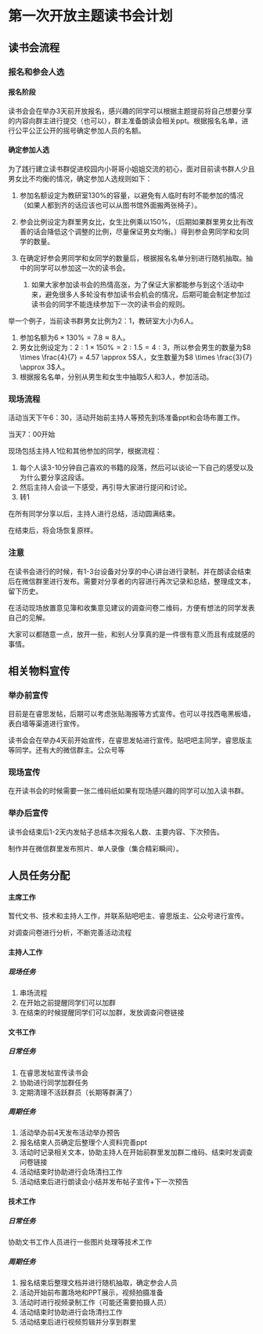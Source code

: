 # 第一次开放主题读书会计划

## 读书会流程

### 报名和参会人选

#### 报名阶段

读书会会在举办3天前开放报名，感兴趣的同学可以根据主题提前将自己想要分享的内容向群主进行提交（也可以），群主准备朗读会相关ppt。根据报名名单，进行公平公正公开的摇号确定参加人员的名额。

#### 确定参加人选

为了践行建立读书群促进校园内小哥哥小姐姐交流的初心，面对目前读书群人少且男女比不均衡的情况，确定参加人选规则如下：

1. 参加名额设定为教研室130%的容量，以避免有人临时有时不能参加的情况（如果人都到齐的话应该也可以从图书馆外面搬两张椅子）。

2. 参会比例设定为群里男女比，女生比例乘以150%，（后期如果群里男女比有改善的话会降低这个调整的比例，尽量保证男女均衡。）得到参会男同学和女同学的数量。
3. 在确定好参会男同学和女同学的数量后，根据报名名单分别进行随机抽取。抽中的同学可以参加这一次的读书会。
   1. 如果大家参加读书会的热情高涨，为了保证大家都能参与到这个活动中来，避免很多人多轮没有参加读书会机会的情况，后期可能会制定参加过读书会的同学不能连续参加下一次的读书会的规则。



举一个例子，当前读书群男女比例为2：1，教研室大小为6人。

1. 参加名额为$6 \times 130\% = 7.8 \approx 8$人。
2. 男女比例设定为：$2 : 1\times 150\% = 2 : 1.5 = 4 : 3$，所以参会男生的数量为$8 \times \frac{4}{7} = 4.57 \approx 5$人，女生数量为$8 \times \frac{3}{7} \approx 3$人。
3. 根据报名名单，分别从男生和女生中抽取5人和3人，参加活动。

### 现场流程

活动当天下午6：30，活动开始前主持人等预先到场准备ppt和会场布置工作。

当天7：00开始

现场包括主持人1位和其他参加的同学，根据流程：

1. 每个人读3-10分钟自己喜欢的书籍的段落，然后可以谈论一下自己的感受以及为什么要分享这段话。
2. 然后主持人会谈一下感受，再引导大家进行提问和讨论。
3. 转1

在所有同学分享以后，主持人进行总结，活动圆满结束。

在结束后，将会场恢复原样。

### 注意

在读书会进行的时候，有1-3台设备对分享的中心讲台进行录制，并在朗读会结束后在微信群里进行发布。需要对分享者的内容进行再次记录和总结，整理成文本，留下历史。

在活动现场放置意见簿和收集意见建议的调查问卷二维码，方便有想法的同学发表自己的见解。

⼤家可以都随意⼀点，放开⼀些，和别⼈分享真的是⼀件很有意义而且有成就感的事情。

## 相关物料宣传

### 举办前宣传

目前是在睿思发帖，后期可以考虑张贴海报等方式宣传。也可以寻找西电黑板墙，表白墙等渠道进行宣传。

读书会会在举办4天前开始宣传，在睿思发帖进行宣传。贴吧吧主同学，睿思版主等同学。还有大的微信群主。公众号等

### 现场宣传

在开读书会的时候需要一张二维码纸如果有现场感兴趣的同学可以加入读书群。

### 举办后宣传

读书会结束后1-2天内发帖子总结本次报名人数、主要内容、下次预告。

制作并在微信群里发布照片、单人录像（集合精彩瞬间）。

## 人员任务分配

#### 主席工作

暂代文书、技术和主持人工作，并联系贴吧吧主、睿思版主、公众号进行宣传。

对调查问卷进行分析，不断完善活动流程

#### 主持人工作

##### 现场任务

1. 串场流程
2. 在开始之前提醒同学们可以加群
3. 在结束的时候提醒同学们可以加群，发放调查问卷链接

#### 文书工作

##### 日常任务

1. 在睿思发帖宣传读书会
2. 协助进行同学加群任务
3. 定期清理不活跃群员（长期等群满了）



##### 周期任务

1. 活动举办前4天发布活动举办预告
2. 报名结束人员确定后整理个人资料完善ppt
3. 活动时记录相关文本，协助主持人在开始前群里发加群二维码、结束时发调查问卷链接
4. 活动结束时协助进行会场清扫工作
5. 活动结束后进行朗读会小结并发布帖子宣传+下一次预告

#### 技术工作

##### 日常任务

协助文书工作人员进行一些图片处理等技术工作

##### 周期任务

1. 报名结束后整理文档并进行随机抽取，确定参会人员
2. 活动开始前布置场地和PPT展示，视频拍摄准备
3. 活动时进行视频录制工作（可能还需要拍摄人员）
4. 活动结束时协助进行会场清扫工作
5. 活动结束后进行视频剪辑并分享到群里
